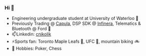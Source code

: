 ### Hi 👋

*  Engineering undergraduate student at University of Waterloo 🏫
* Previously Trading @ [Capula](https://www.capulaglobal.com/), DSP SDK @ [Infinera](https://www.infinera.com/), Telematics & Bluetooth @ Ford 🚗
* 📫Linkedin: [cnikolik](https://www.linkedin.com/in/cnikolik/)
* ⚡Sports fan: Toronto Maple Leafs 🏒, UFC 🥊, mountain biking 🚲
* 👀 Hobbies: Poker, Chess

<!--
**CNikolik/CNikolik** is a ✨ _special_ ✨ repository because its `README.md` (this file) appears on your GitHub profile.

Here are some ideas to get you started:

- 🔭 I’m currently working on ...
- 🌱 I’m currently learning ...
- 👯 I’m looking to collaborate on ...
- 🤔 I’m looking for help with ...
- 💬 Ask me about ...
- 📫 How to reach me: ...
- 😄 Pronouns: ...
- ⚡ Fun fact: ...
-->
